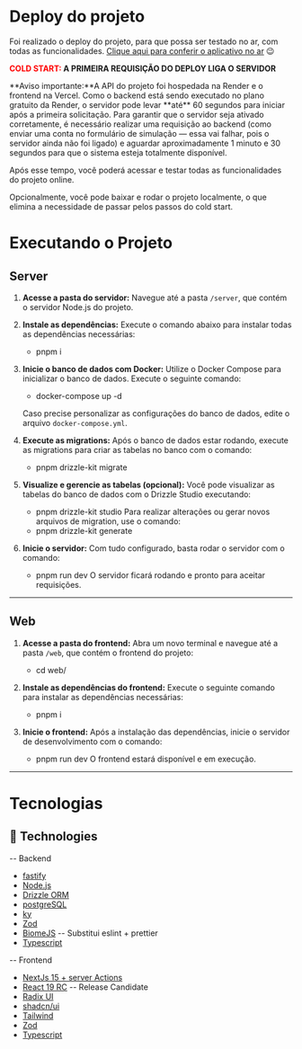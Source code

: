 # Deploy do projeto

Foi realizado o deploy do projeto, para que possa ser testado no ar, com todas as funcionalidades.
[Clique aqui para conferir o aplicativo no ar](https://lrfcodesteal.vercel.app/) 😉

<p><strong><span style="color: red;">COLD START:</span> A PRIMEIRA REQUISIÇÃO DO DEPLOY LIGA O SERVIDOR</strong></p>
**Aviso importante:**A API do projeto foi hospedada na Render e o frontend na Vercel. Como o backend está sendo executado no plano gratuito da Render, o servidor pode levar **até** 60 segundos para iniciar após a primeira solicitação. Para garantir que o servidor seja ativado corretamente, é necessário realizar uma requisição ao backend (como enviar uma conta no formulário de simulação — essa vai falhar, pois o servidor ainda não foi ligado) e aguardar aproximadamente 1 minuto e 30 segundos para que o sistema esteja totalmente disponível.

Após esse tempo, você poderá acessar e testar todas as funcionalidades do projeto online.

Opcionalmente, você pode baixar e rodar o projeto localmente, o que elimina a necessidade de passar pelos passos do cold start.


# Executando o Projeto

## Server

1. **Acesse a pasta do servidor:**
   Navegue até a pasta `/server`, que contém o servidor Node.js do projeto.

2. **Instale as dependências:**
   Execute o comando abaixo para instalar todas as dependências necessárias:
   - pnpm i

3. **Inicie o banco de dados com Docker:**
   Utilize o Docker Compose para inicializar o banco de dados. Execute o seguinte comando:
   - docker-compose up -d

   Caso precise personalizar as configurações do banco de dados, edite o arquivo `docker-compose.yml`.

4. **Execute as migrations:**
   Após o banco de dados estar rodando, execute as migrations para criar as tabelas no banco com o comando:
   - pnpm drizzle-kit migrate

5. **Visualize e gerencie as tabelas (opcional):**
   Você pode visualizar as tabelas do banco de dados com o Drizzle Studio executando:
   - pnpm drizzle-kit studio
   Para realizar alterações ou gerar novos arquivos de migration, use o comando:
   - pnpm drizzle-kit generate

6. **Inicie o servidor:**
   Com tudo configurado, basta rodar o servidor com o comando:
   - pnpm run dev
   O servidor ficará rodando e pronto para aceitar requisições.

---

## Web

1. **Acesse a pasta do frontend:**
   Abra um novo terminal e navegue até a pasta `/web`, que contém o frontend do projeto:
   - cd web/

2. **Instale as dependências do frontend:**
   Execute o seguinte comando para instalar as dependências necessárias:
   - pnpm i

3. **Inicie o frontend:**
   Após a instalação das dependências, inicie o servidor de desenvolvimento com o comando:
   - pnpm run dev
   O frontend estará disponível e em execução.

--- 

#  Tecnologias


## 🚀 Technologies

-- Backend
     
- [fastify](https://fastify.dev/)
- [Node.js](https://nodejs.org/pt)
- [Drizzle ORM](https://orm.drizzle.team/) 
- [postgreSQL](https://www.postgresql.org/)    
- [ky](https://github.com/sindresorhus/ky) 
- [Zod](https://github.com/colinhacks/zod)
- [BiomeJS](https://biomejs.dev/pt-br/) -- Substitui eslint + prettier
- [Typescript](https://www.typescriptlang.org/)
 

 -- Frontend
 
- [NextJs 15 + server Actions](https://nextjs.org/)
- [React 19 RC](https://react.dev/)  -- Release Candidate
- [Radix UI](https://www.radix-ui.com/)  
- [shadcn/ui](https://ui.shadcn.com/)
- [Tailwind](https://tailwindcss.com/) 
- [Zod](https://github.com/colinhacks/zod)
- [Typescript](https://www.typescriptlang.org/)
